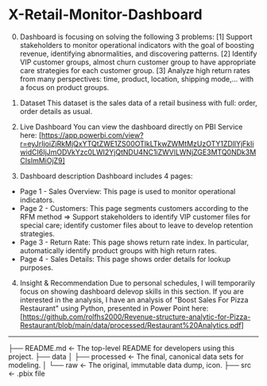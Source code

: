 # X-Retail-Monitor-Dashboard
0. Dashboard is focusing on solving the following 3 problems:
[1] Support stakeholders to monitor operational indicators with the goal of boosting revenue, identifying abnormalities, and discovering patterns.
[2] Identify VIP customer groups, almost churn customer group to have appropriate care strategies for each customer group.
[3] Analyze high return rates from many perspectives: time, product, location, shipping mode,... with a focus on product groups.

1. Dataset
This dataset is the sales data of a retail business with full: order, order details as usual.

2. Live Dashboard
You can view the dashboard directly on PBI Service here: [https://app.powerbi.com/view?r=eyJrIjoiZjRkMjQxYTQtZWE1ZS00OTlkLTkwZWMtMzUzOTY1ZDllYjFkIiwidCI6IjJmODVkYzc0LWI2YjQtNDU4NC1iZWVlLWNjZGE3MTQ0NDk3MCIsImMiOjZ9]

3. Dashboard description
Dashboard includes 4 pages:
- Page 1 - Sales Overview: This page is used to monitor operational indicators.
- Page 2 - Customers: This page segments customers according to the RFM method => Support stakeholders to identify VIP customer files for special care; identify customer files about to leave to develop retention strategies.
- Page 3 - Return Rate: This page shows return rate index. In particular, automatically identify product groups with high return rates.
- Page 4 - Sales Details: This page shows order details for lookup purposes.

4. Insight & Recommendation
Due to personal schedules, I will temporarily focus on showing dashboard delevop skills in this section.
If you are interested in the analysis, I have an analysis of "Boost Sales For Pizza Restaurant" using Python, presented in Power Point here: [https://github.com/rolfhs2000/Revenue-structure-analytic-for-Pizza-Restaurant/blob/main/data/processed/Restaurant%20Analytics.pdf]
---

├── README.md          <- The top-level README for developers using this project.
├── data
│   ├── processed      <- The final, canonical data sets for modeling.
│   └── raw            <- The original, immutable data dump, icon.
├── src                <- .pbix file
